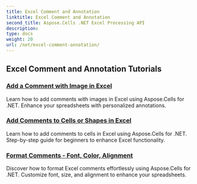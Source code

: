 ```yaml
---
title: Excel Comment and Annotation
linktitle: Excel Comment and Annotation
second_title: Aspose.Cells .NET Excel Processing API
description: 
type: docs
weight: 20
url: /net/excel-comment-annotation/
---
```


## Excel Comment and Annotation Tutorials
### [Add a Comment with Image in Excel](./add-comment-with-image-excel/)
Learn how to add comments with images in Excel using Aspose.Cells for .NET. Enhance your spreadsheets with personalized annotations.
### [Add Comments to Cells or Shapes in Excel](./add-comments-to-cells-or-shapes-excel/)
Learn how to add comments to cells in Excel using Aspose.Cells for .NET. Step-by-step guide for beginners to enhance Excel functionality.
### [Format Comments -  Font, Color, Alignment](./format-comments-font-color-alignment/)
Discover how to format Excel comments effortlessly using Aspose.Cells for .NET. Customize font, size, and alignment to enhance your spreadsheets.